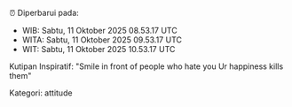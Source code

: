 ⏰ Diperbarui pada:
- WIB: Sabtu, 11 Oktober 2025 08.53.17 UTC
- WITA: Sabtu, 11 Oktober 2025 09.53.17 UTC
- WIT: Sabtu, 11 Oktober 2025 10.53.17 UTC

Kutipan Inspiratif:
"Smile in front of people who hate you Ur happiness kills them"


Kategori: attitude

